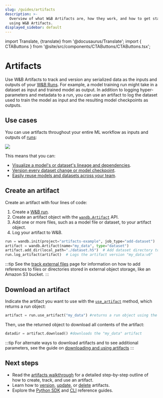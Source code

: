 ```yaml
---
slug: /guides/artifacts
description: >-
  Overview of what W&B Artifacts are, how they work, and how to get started
  using W&B Artifacts.
displayed_sidebar: default
---
```

import Translate, {translate} from '@docusaurus/Translate';
import { CTAButtons } from '@site/src/components/CTAButtons/CTAButtons.tsx';

# Artifacts

<CTAButtons productLink="https://wandb.ai/wandb/arttest/artifacts/model/iv3_trained/5334ab69740f9dda4fed/lineage" colabLink="https://colab.research.google.com/github/wandb/examples/blob/master/colabs/wandb-artifacts/Pipeline_Versioning_with_W%26B_Artifacts.ipynb"/>

Use W&B Artifacts to track and version any serialized data as the inputs and outputs of your [W&B Runs](../runs/intro.md). For example, a model training run might take in a dataset as input and trained model as output. In addition to logging hyper-parameters and metadata to a run, you can use an artifact to log the dataset used to train the model as input and the resulting model checkpoints as outputs.

## Use cases
You can use artifacts throughout your entire ML workflow as inputs and outputs of [runs](../runs/intro.md):

![](/images/artifacts/artifacts_landing_page2.png)

This means that you can:
* [Visualize a model's or dataset's lineage and dependencies](./explore-and-traverse-an-artifact-graph.md).
* [Version every dataset change or model checkpoint](./create-a-new-artifact-version.md).
* [Easily reuse models and datasets across your team](./download-and-use-an-artifact.md).

## Create an artifact

Create an artifact with four lines of code:
1. Create a [W&B run](../runs/intro.md).
2. Create an artifact object with the [`wandb.Artifact`](../../ref/python/artifact.md) API.
3. Add one or more files, such as a model file or dataset, to your artifact object. 
4. Log your artifact to W&B.


```python
run = wandb.init(project="artifacts-example", job_type="add-dataset")
artifact = wandb.Artifact(name="my_data", type="dataset")
artifact.add_dir(local_path="./dataset.h5")  # Add dataset directory to artifact
run.log_artifact(artifact)  # Logs the artifact version "my_data:v0"
```

:::tip
See the [track external files](./track-external-files.md) page for information on how to add references to files or directories stored in external object storage, like an Amazon S3 bucket. 
:::

## Download an artifact
Indicate the artifact you want to use with the [`use_artifact`](../../ref/python/run.md#use_artifact) method, which returns a run object:

```python
artifact = run.use_artifact("my_data") #returns a run object using the "my_data" artifact
```

Then, use the returned object to download all contents of the artifact:

```python
datadir = artifact.download() #downloads the "my_data" artifact
```

:::tip
For alternate ways to download artifacts and to see additional parameters, see the guide on [downloading and using artifacts](./download-and-use-an-artifact.md)
:::

## Next steps
* Read the [artifacts walkthrough](./artifacts-walkthrough.md) for a detailed step-by-step outline of how to create, track, and use an artifact.
* Learn how to [version](./create-a-new-artifact-version.md), [update](./update-an-artifact.md), or [delete](./delete-artifacts.md) artifacts.
* Explore the [Python SDK](../../ref/python/artifact.md) and [CLI](../../ref/cli/wandb-artifact/README.md) reference guides.
